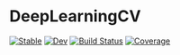 # DeepLearningCV

[![Stable](https://img.shields.io/badge/docs-stable-blue.svg)](https://Dale-Black.github.io/DeepLearningCV.jl/stable)
[![Dev](https://img.shields.io/badge/docs-dev-blue.svg)](https://Dale-Black.github.io/DeepLearningCV.jl/dev)
[![Build Status](https://travis-ci.com/Dale-Black/DeepLearningCV.jl.svg?branch=master)](https://travis-ci.com/Dale-Black/DeepLearningCV.jl)
[![Coverage](https://codecov.io/gh/Dale-Black/DeepLearningCV.jl/branch/master/graph/badge.svg)](https://codecov.io/gh/Dale-Black/DeepLearningCV.jl)
